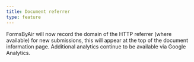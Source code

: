 ```yaml
---
title: Document referrer
type: feature
---
```


FormsByAir will now record the domain of the HTTP referrer (where available) for new submissions, this will appear at the top of the document information page. Additional analytics continue to be available via Google Analytics.